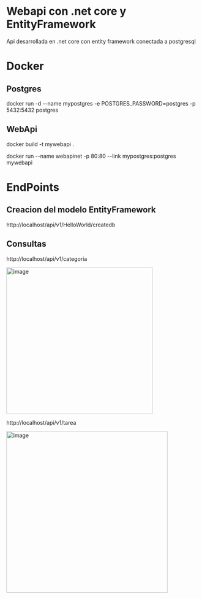 # Webapi con .net core y EntityFramework
Api desarrollada en .net core con entity framework conectada a postgresql

# Docker
## Postgres
docker run -d --name mypostgres -e POSTGRES_PASSWORD=postgres -p 5432:5432 postgres
## WebApi
docker build -t mywebapi .

docker run --name webapinet -p 80:80 --link mypostgres:postgres mywebapi

# EndPoints
## Creacion del modelo EntityFramework
http://localhost/api/v1/HelloWorld/createdb

## Consultas 
http://localhost/api/v1/categoria

<img width="382" alt="image" src="https://user-images.githubusercontent.com/17347628/181656790-473f21fd-eb92-4286-8117-272e9ac1c4dc.png">

http://localhost/api/v1/tarea

<img width="421" alt="image" src="https://user-images.githubusercontent.com/17347628/181656912-ed44b260-b8f8-4972-9b1a-fa27afcffffc.png">
